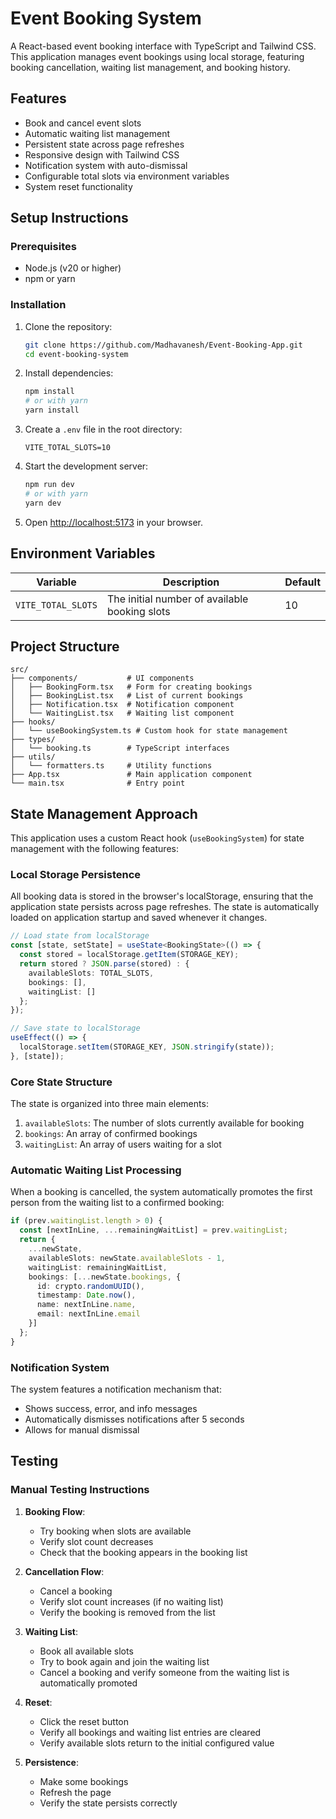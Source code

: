 # Event Booking System

A React-based event booking interface with TypeScript and Tailwind CSS. This application manages event bookings using local storage, featuring booking cancellation, waiting list management, and booking history.

## Features

- Book and cancel event slots
- Automatic waiting list management
- Persistent state across page refreshes
- Responsive design with Tailwind CSS
- Notification system with auto-dismissal
- Configurable total slots via environment variables
- System reset functionality

## Setup Instructions

### Prerequisites

- Node.js (v20 or higher)
- npm or yarn

### Installation

1. Clone the repository:
   ```bash
   git clone https://github.com/Madhavanesh/Event-Booking-App.git
   cd event-booking-system
   ```

2. Install dependencies:
   ```bash
   npm install
   # or with yarn
   yarn install
   ```

3. Create a `.env` file in the root directory:
   ```
   VITE_TOTAL_SLOTS=10
   ```

4. Start the development server:
   ```bash
   npm run dev
   # or with yarn
   yarn dev
   ```

5. Open [http://localhost:5173](http://localhost:5173) in your browser.

## Environment Variables

| Variable | Description | Default |
|----------|-------------|---------|
| `VITE_TOTAL_SLOTS` | The initial number of available booking slots | 10 |

## Project Structure

```
src/
├── components/           # UI components
│   ├── BookingForm.tsx   # Form for creating bookings
│   ├── BookingList.tsx   # List of current bookings
│   ├── Notification.tsx  # Notification component
│   └── WaitingList.tsx   # Waiting list component
├── hooks/
│   └── useBookingSystem.ts # Custom hook for state management
├── types/
│   └── booking.ts        # TypeScript interfaces
├── utils/
│   └── formatters.ts     # Utility functions
├── App.tsx               # Main application component
└── main.tsx              # Entry point
```

## State Management Approach

This application uses a custom React hook (`useBookingSystem`) for state management with the following features:

### Local Storage Persistence

All booking data is stored in the browser's localStorage, ensuring that the application state persists across page refreshes. The state is automatically loaded on application startup and saved whenever it changes.

```typescript
// Load state from localStorage
const [state, setState] = useState<BookingState>(() => {
  const stored = localStorage.getItem(STORAGE_KEY);
  return stored ? JSON.parse(stored) : {
    availableSlots: TOTAL_SLOTS,
    bookings: [],
    waitingList: []
  };
});

// Save state to localStorage
useEffect(() => {
  localStorage.setItem(STORAGE_KEY, JSON.stringify(state));
}, [state]);
```

### Core State Structure

The state is organized into three main elements:

1. `availableSlots`: The number of slots currently available for booking
2. `bookings`: An array of confirmed bookings
3. `waitingList`: An array of users waiting for a slot

### Automatic Waiting List Processing

When a booking is cancelled, the system automatically promotes the first person from the waiting list to a confirmed booking:

```typescript
if (prev.waitingList.length > 0) {
  const [nextInLine, ...remainingWaitList] = prev.waitingList;
  return {
    ...newState,
    availableSlots: newState.availableSlots - 1,
    waitingList: remainingWaitList,
    bookings: [...newState.bookings, {
      id: crypto.randomUUID(),
      timestamp: Date.now(),
      name: nextInLine.name,
      email: nextInLine.email
    }]
  };
}
```

### Notification System

The system features a notification mechanism that:
- Shows success, error, and info messages
- Automatically dismisses notifications after 5 seconds
- Allows for manual dismissal

## Testing

### Manual Testing Instructions

1. **Booking Flow**:
   - Try booking when slots are available
   - Verify slot count decreases
   - Check that the booking appears in the booking list

2. **Cancellation Flow**:
   - Cancel a booking
   - Verify slot count increases (if no waiting list)
   - Verify the booking is removed from the list

3. **Waiting List**:
   - Book all available slots
   - Try to book again and join the waiting list
   - Cancel a booking and verify someone from the waiting list is automatically promoted

4. **Reset**:
   - Click the reset button
   - Verify all bookings and waiting list entries are cleared
   - Verify available slots return to the initial configured value

5. **Persistence**:
   - Make some bookings
   - Refresh the page
   - Verify the state persists correctly